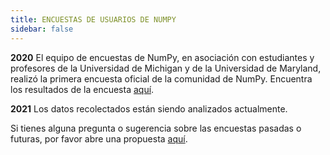 ```yaml
---
title: ENCUESTAS DE USUARIOS DE NUMPY
sidebar: false
---
```


**2020** El equipo de encuestas de NumPy, en asociación con estudiantes y profesores de la Universidad de Michigan y de la Universidad de Maryland, realizó la primera encuesta oficial de la comunidad de NumPy. Encuentra los resultados de la encuesta [aquí](https://numpy.org/user-survey-2020/).

**2021** Los datos recolectados están siendo analizados actualmente.

Si tienes alguna pregunta o sugerencia sobre las encuestas pasadas o futuras, por favor abre una propuesta [aquí](https://github.com/numpy/numpy-surveys/issues). 
